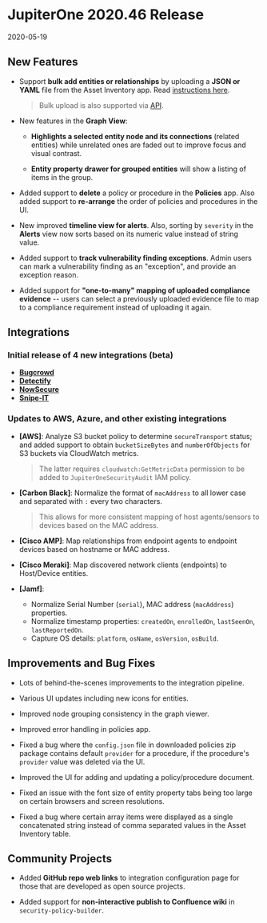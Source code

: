 # JupiterOne 2020.46 Release

2020-05-19

## New Features

- Support **bulk add entities or relationships** by uploading a **JSON or YAML**
  file from the Asset Inventory app. Read [instructions here][1].

  > Bulk upload is also supported via [API][2].

- New features in the **Graph View**:

  - **Highlights a selected entity node and its connections** (related entities)
    while unrelated ones are faded out to improve focus and visual contrast.

  - **Entity property drawer for grouped entities** will show a listing of items
    in the group.

- Added support to **delete** a policy or procedure in the **Policies** app.
  Also added support to **re-arrange** the order of policies and procedures in
  the UI.

- New improved **timeline view for alerts**. Also, sorting by `severity` in the
  **Alerts** view now sorts based on its numeric value instead of string value.

- Added support to **track vulnerability finding exceptions**. Admin users can
  mark a vulnerability finding as an "exception", and provide an exception
  reason.

- Added support for **"one-to-many" mapping of uploaded compliance evidence** --
  users can select a previously uploaded evidence file to map to a compliance
  requirement instead of uploading it again.

## Integrations

### Initial release of 4 new integrations (beta)

- [**Bugcrowd**](../docs/integrations/bugcrowd/index.md)
- [**Detectify**](../docs/integrations/detectify/index.md)
- [**NowSecure**](../docs/integrations/nowsecure/index.md)
- [**Snipe-IT**](../docs/integrations/snipe-it/index.md)

### Updates to AWS, Azure, and other existing integrations

- **[AWS]**: Analyze S3 bucket policy to determine `secureTransport` status; and
  added support to obtain `bucketSizeBytes` and `numberOfObjects` for S3 buckets
  via CloudWatch metrics.
  
  > The latter requires `cloudwatch:GetMetricData` permission to be added to
  `JupiterOneSecurityAudit` IAM policy.

- **[Carbon Black]**: Normalize the format of `macAddress` to all lower case and
  separated with `:` every two characters.

  > This allows for more consistent mapping of host agents/sensors to devices
  > based on the MAC address.

- **[Cisco AMP]**: Map relationships from endpoint agents to endpoint devices
  based on hostname or MAC address.

- **[Cisco Meraki]**: Map discovered network clients (endpoints) to Host/Device
  entities.

- **[Jamf]**:
  
  - Normalize Serial Number (`serial`), MAC address (`macAddress`) properties.
  - Normalize timestamp properties: `createdOn`, `enrolledOn`, `lastSeenOn`,
  `lastReportedOn`.
  - Capture OS details: `platform`, `osName`, `osVersion`, `osBuild`.

## Improvements and Bug Fixes

- Lots of behind-the-scenes improvements to the integration pipeline.

- Various UI updates including new icons for entities.

- Improved node grouping consistency in the graph viewer.

- Improved error handling in policies app.

- Fixed a bug where the `config.json` file in downloaded policies zip package
  contains default `provider` for a procedure, if the procedure's `provider`
  value was deleted via the UI.

- Improved the UI for adding and updating a policy/procedure document.

- Fixed an issue with the font size of entity property tabs being too large on
  certain browsers and screen resolutions.

- Fixed a bug where certain array items were displayed as a single concatenated
  string instead of comma separated values in the Asset Inventory table.

## Community Projects

- Added **GitHub repo web links** to integration configuration page for those
  that are developed as open source projects.

- Added support for **non-interactive publish to Confluence wiki** in
  `security-policy-builder`.

[1]: ../guides/bulk-upload.md
[2]: ../docs/jupiterone-api.md#entityandrelationshipsynchronization
